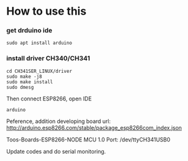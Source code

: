 # How to use this

### get drduino ide
```
sudo apt install arduino
```

### install driver CH340/CH341
```
cd CH341SER_LINUX/driver
sudo make -j8
sudo make install
sudo dmesg
```

Then connect ESP8266, open IDE

```
arduino
```

Peference, addition developing board url: http://arduino.esp8266.com/stable/package_esp8266com_index.json 

Toos-Boards-ESP8266-NODE MCU 1.0
Port: /dev/ttyCH341USB0

Update codes and do serial monitoring. 

